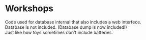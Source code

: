 # Workshops
Code used for database internal that also includes a web interfece.<br>
Database is not included. (Database dump is now included!)<br>
Just like how toys sometimes don't include batteries.
